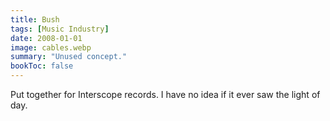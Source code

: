 ```yaml
---
title: Bush
tags: [Music Industry]
date: 2008-01-01
image: cables.webp
summary: "Unused concept."
bookToc: false
---
```


Put together for Interscope records. I have no idea if it ever saw the light of day.

